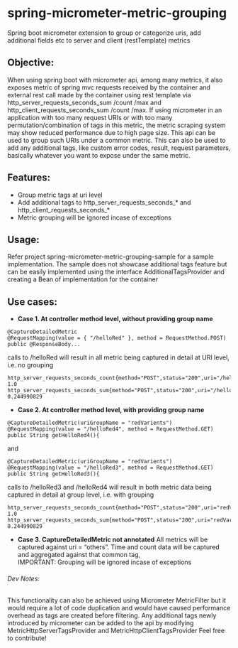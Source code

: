 # spring-micrometer-metric-grouping
Spring boot micrometer extension to group or categorize uris, add additional fields etc to server and client (restTemplate) metrics

## Objective:
When using spring boot with micrometer api, among many metrics, it also exposes metric of spring mvc requests received by the container
and external rest call made by the container using rest template via http_server_requests_seconds_sum /count /max 
and http_client_requests_seconds_sum /count /max. If using micrometer in an application with too many request URIs or with too many
permutation/combination of tags in this metric, the metric scraping system may show reduced performance due to high page size.
This api can be used to group such URIs under a common metric. This can also be used to add any additional tags, like custom error 
codes, result, request parameters, basically whatever you want to expose under the same metric.

## Features:
* Group metric tags at uri level
* Add additional tags to http_server_requests_seconds_* and http_client_requests_seconds_*
* Metric grouping will be ignored incase of exceptions

## Usage:
Refer project spring-micrometer-metric-grouping-sample for a sample implementation. The sample does not showcase additional 
tags feature but can be easily implemented using the interface AdditionalTagsProvider and creating a Bean of implementation for the container

## Use cases:
* __Case 1. At controller method level, without providing group name__
```
@CaptureDetailedMetric
@RequestMapping(value = { "/helloRed" }, method = RequestMethod.POST)
public @ResponseBody...
```
calls to /helloRed will result in all metric being captured in detail at URI level, i.e. no grouping
```
http_server_requests_seconds_count{method="POST",status="200",uri="/helloRed",} 1.0
http_server_requests_seconds_sum{method="POST",status="200",uri="/helloRed",} 0.244990829
```

* __Case 2. At controller method level, with providing group name__
```
@CaptureDetailedMetric(uriGroupName = "redVarients")
@RequestMapping(value = "/helloRed4", method = RequestMethod.GET)
public String getHelloRed4(){
```
and
```
@CaptureDetailedMetric(uriGroupName = "redVarients")
@RequestMapping(value = "/helloRed3", method = RequestMethod.GET)
public String getHelloRed3(){
```
calls to /helloRed3 and /helloRed4 will result in both metric data being captured in detail at group level, i.e. with grouping

```
http_server_requests_seconds_count{method="POST",status="200",uri="redVarients",} 1.0
http_server_requests_seconds_sum{method="POST",status="200",uri="redVarients",} 0.244990829
```

* __Case 3. CaptureDetailedMetric not annotated__
All metrics will be captured against uri = “others”. Time and count data will be captured and aggregated against that common tag,  
IMPORTANT: Grouping will be ignored incase of exceptions

###### Dev Notes:
This functionality can also be achieved using Micrometer MetricFilter but it would require a lot of code duplication and 
would have caused performance overhead as tags are created before filtering. Any additional tags newly introduced by micrometer can be added to the api by modifying MetricHttpServerTagsProvider and MetricHttpClientTagsProvider
Feel free to contribute!
